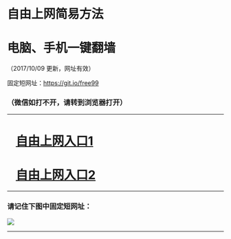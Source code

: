 ﻿# 自由上网简易方法

# 电脑、手机一键翻墙

（2017/10/09 更新，网址有效）

固定短网址：https://git.io/free99

### （微信如打不开，请转到浏览器打开）


***





# &nbsp;&nbsp; <a href="http://ft74229907.fwq-tz-1001.info/fwqtz01.html?t=100900127305 " target="_blank">自由上网入口1</a>
# &nbsp;&nbsp; <a href="http://ft245429756.fwq-tz-1002.info/fwqtz02.html?t=100900126083 " target="_blank">自由上网入口2</a>
***

### 请记住下图中固定短网址：

<img src="https://s3-us-west-2.amazonaws.com/fwq-1001/yjfq-20170905okok.png" /> 


***

